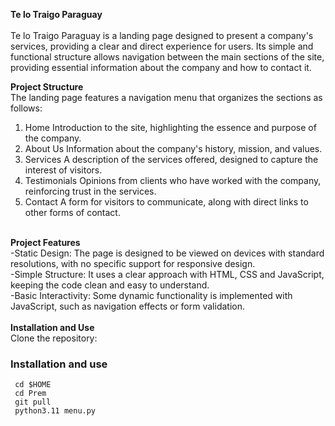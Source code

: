 <b>Te lo Traigo Paraguay</b>
<br> <br>
Te lo Traigo Paraguay is a landing page designed to present a company's services, providing a clear and direct experience for users. Its simple and functional structure allows navigation between the main sections of the site, providing essential information about the company and how to contact it.

<b>Project Structure</b> <br>
The landing page features a navigation menu that organizes the sections as follows:

1. Home
Introduction to the site, highlighting the essence and purpose of the company.
2. About Us
Information about the company's history, mission, and values.
3. Services
A description of the services offered, designed to capture the interest of visitors.
4. Testimonials
Opinions from clients who have worked with the company, reinforcing trust in the services.
5. Contact
A form for visitors to communicate, along with direct links to other forms of contact.
<br>
<b>Project Features</b> <br>
-Static Design: The page is designed to be viewed on devices with standard resolutions, with no specific support for responsive design.<br>
-Simple Structure: It uses a clear approach with HTML, CSS and JavaScript, keeping the code clean and easy to understand.<br>
-Basic Interactivity: Some dynamic functionality is implemented with JavaScript, such as navigation effects or form validation.
<br> <br>
<b>Installation and Use</b>
<br>
Clone the repository: <br>

### Installation and use
   ```
    cd $HOME
    cd Prem
    git pull
    python3.11 menu.py
  ```
